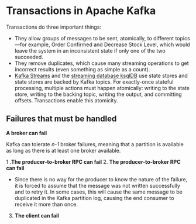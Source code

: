 
# Transactions in Apache Kafka

Transactions do three important things:

- They allow groups of messages to be sent, atomically, to different topics—for example, Order Confirmed and Decrease Stock Level, which would leave the system in an inconsistent state if only one of the two succeeded.
- They remove duplicates, which cause many streaming operations to get incorrect results (even something as simple as a count).
- [Kafka Streams](https://docs.confluent.io/platform/current/streams/index.html?session_ref=https://www.confluent.io/blog/exactly-once-semantics-are-possible-heres-how-apache-kafka-does-it/) and the [streaming database ksqlDB](https://ksqldb.io/) use state stores and state stores are backed by Kafka topics. For exactly-once stateful processing, multiple actions must happen atomically: writing to the state store, writing to the backing topic, writing the output, and committing offsets. Transactions enable this atomicity.


## **Failures that must be handled**

**A broker can fail**

Kafka can tolerate _n-1_ broker failures, meaning that a partition is available as long as there is at least one broker available.


1 .**The producer-to-broker RPC can fail**
2. **The producer-to-broker RPC can fail**
-  Since there is no way for the producer to know the nature of the failure, it is forced to assume that the message was not written successfully and to retry it. In some cases, this will cause the same message to be duplicated in the Kafka partition log, causing the end consumer to receive it more than once.
3. **The client can fail**